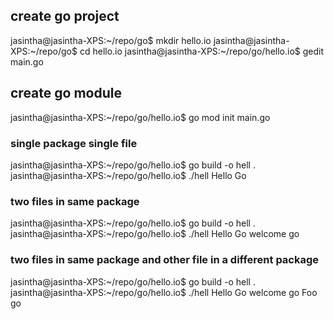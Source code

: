 ## create go project

jasintha@jasintha-XPS:~/repo/go$ mkdir hello.io
jasintha@jasintha-XPS:~/repo/go$ cd hello.io
jasintha@jasintha-XPS:~/repo/go/hello.io$ gedit main.go

## create go module
jasintha@jasintha-XPS:~/repo/go/hello.io$ go mod init main.go

### single package single file
jasintha@jasintha-XPS:~/repo/go/hello.io$ go build -o hell .
jasintha@jasintha-XPS:~/repo/go/hello.io$ ./hell
Hello Go

### two files in same package
jasintha@jasintha-XPS:~/repo/go/hello.io$ go build -o hell .
jasintha@jasintha-XPS:~/repo/go/hello.io$ ./hell
Hello Go
welcome go

### two files in same package and other file in a different package
jasintha@jasintha-XPS:~/repo/go/hello.io$ go build -o hell .
jasintha@jasintha-XPS:~/repo/go/hello.io$ ./hell
Hello Go
welcome go
Foo go

